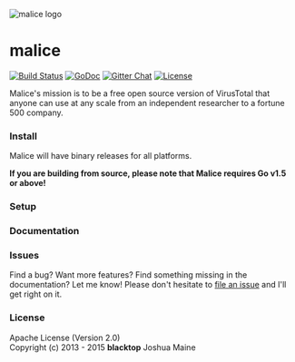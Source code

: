 ![malice logo][malice-logo]
# malice
[![Build Status][travis-badge]](https://travis-ci.org/blacktop/go-malice)
[![GoDoc](https://godoc.org/github.com/blacktop/go-malice?status.svg)](https://godoc.org/github.com/blacktop/go-malice)
[![Gitter Chat][gitter-badge]][gitter-link]
[![License][license]](http://www.apache.org/licenses/LICENSE-2.0)

Malice's mission is to be a free open source version of VirusTotal that anyone can use at any scale from an independent researcher to a fortune 500 company.

### Install

Malice will have binary releases for all platforms.

**If you are building from source, please note that Malice requires Go v1.5 or above!**

### Setup

### Documentation

### Issues

Find a bug? Want more features? Find something missing in the documentation? Let me know! Please don't hesitate to [file an issue](https://github.com/blacktop/go-malice/issues/new) and I'll get right on it.

### License
Apache License (Version 2.0)  
Copyright (c) 2013 - 2015 **blacktop** Joshua Maine

<!-- Links -->
[malice-logo]: https://raw.githubusercontent.com/blacktop/go-malice/master/docs/logo/malice.png
[travis-badge]: https://travis-ci.org/blacktop/malice.svg?branch=master
[gitter-badge]: https://badges.gitter.im/blacktop/go-malice.svg
[gitter-link]: https://gitter.im/blacktop/go-malice
[license]: https://img.shields.io/badge/licence-Apache%202-blue.svg
